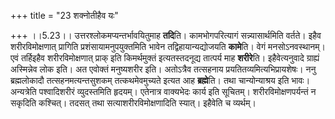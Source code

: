 +++
title = "23 शक्नोतीहैव यः"

+++
।।5.23।। उत्तरश्लोकमप्यन्तर्भावयितुमाह **तदि**ति। कामभोगपरित्यागं
सन्न्यासार्थमिति वर्तते। इहैव शरीरविमोक्षणात् प्रागिति
प्रशंसायामनुपयुक्तमिति भावेन तद्विहायान्यद्योजयति **कामे**ति। वेगं
मनसोऽनवस्थानम्। एवं तर्हिइहैव शरीरविमोक्षणात् प्राक् इति किमर्थमुक्तं
इत्यतस्तदनूद्य तात्पर्य माह **शरीरे**ति। इहैवेत्यनुवादे ग्राह्यं
अस्मिन्नेव लोक इति। अत एवोक्तं मनुष्यशरीर इति। अतोऽत्रैव तत्सहनाय
प्रयतितव्यमित्यभिप्रायशेषः। ननु ब्रह्मलोकादौ तत्सहनमत्यन्तसुशकम्
तत्कथमेवमुच्यते इत्यत आह **ब्रह्मे**ति। तथा चान्योन्याश्रय इति भावः।
अन्यत्रेति पश्वादिशरीरं व्युदस्तमिति हृदयम्। एतेनात्र वाक्यभेदः कार्य
इति सूचितम्। शरीरविमोक्षणपर्यन्तं न सकृदिति कश्चित्। तदसत् तथा
सत्याशरीरविमोक्षणादिति स्यात्। इहैवेति च व्यर्थम्।
